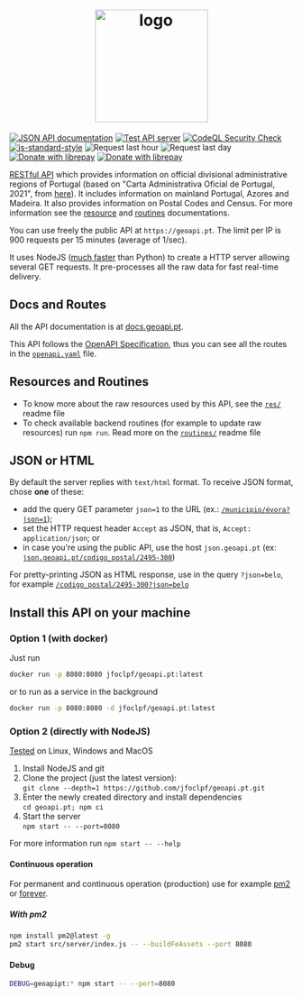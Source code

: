 <h1 align="center">
  <a href="https://geoapi.pt"><img src="https://github.com/jfoclpf/geoapi.pt/blob/main/src/public/src/icons/mstile-310x310.png?raw=true" alt="logo" width="200"/></a>
</h1>

[![JSON API documentation](https://img.shields.io/badge/JSON%20API-Documentation-informational)](https://docs.geoapi.pt/)
[![Test API server](https://github.com/jfoclpf/geoapi.pt/actions/workflows/node.js.yml/badge.svg)](https://github.com/jfoclpf/geoapi.pt/actions/workflows/node.js.yml)
[![CodeQL Security Check](https://github.com/jfoclpf/geoapi.pt/actions/workflows/codeql.yml/badge.svg)](https://github.com/jfoclpf/geoapi.pt/actions/workflows/codeql.yml)
[![js-standard-style][js-standard-style_img]][js-standard-style_url]
![Request last hour](https://img.shields.io/endpoint?url=https%3A%2F%2Fgeoapi.pt%2Fshieldsio%2Frequestslasthour)
![Request last day](https://img.shields.io/endpoint?url=https%3A%2F%2Fgeoapi.pt%2Fshieldsio%2Frequestslastday)
<br>
[![Donate with librepay](https://img.shields.io/liberapay/receives/joaopimentel1980.svg?logo=liberapay)](https://en.liberapay.com/joaopimentel1980)
[![Donate with librepay](https://img.shields.io/badge/donate-Donate-yellow?logo=liberapay)](https://en.liberapay.com/joaopimentel1980/donate)

[js-standard-style_img]: https://img.shields.io/badge/code%20style-standard-brightgreen.svg
[js-standard-style_url]: https://standardjs.com/

[RESTful API](https://restfulapi.net/) which provides information on official divisional administrative regions of Portugal (based on "Carta Administrativa Oficial de Portugal, 2021", from [here](https://www.dgterritorio.gov.pt/dados-abertos)). It includes information on mainland Portugal, Azores and Madeira. It also provides information on Postal Codes and Census. For more information see the [resource](https://github.com/jfoclpf/geoapi.pt/tree/main/res) and [routines](https://github.com/jfoclpf/geoapi.pt/tree/main/routines) documentations.

You can use freely the public API at `https://geoapi.pt`. The limit per IP is 900 requests per 15 minutes (average of 1/sec).

It uses NodeJS ([much faster](https://benchmarksgame-team.pages.debian.net/benchmarksgame/fastest/python.html) than Python) to create a HTTP server allowing several GET requests. It pre-processes all the raw data for fast real-time delivery.

## Docs and Routes

All the API documentation is at [docs.geoapi.pt](https://docs.geoapi.pt/).

This API follows the [OpenAPI Specification](https://en.wikipedia.org/wiki/OpenAPI_Specification), thus you can see all the routes in the [`openapi.yaml`](/src/public/src/openapi.yaml) file. 

## Resources and Routines

 - To know more about the raw resources used by this API, see the [`res/`](/res) readme file
 - To check available backend routines (for example to update raw resources) run `npm run`. Read more on the [`routines/`](/routines) readme file

## JSON or HTML

By default the server replies with `text/html` format. To receive JSON format, chose **one** of these:

 - add the query GET parameter `json=1` to the URL (ex.: [`/municipio/évora?json=1`](https://geoapi.pt/municipio/evora?json=1));
 - set the HTTP request header `Accept` as JSON, that is, `Accept: application/json`; or
 - in case you're using the public API, use the host `json.geoapi.pt` (ex: [`json.geoapi.pt/codigo_postal/2495-300`](https://json.geoapi.pt/codigo_postal/2495-300))
 
For pretty-printing JSON as HTML response, use in the query `?json=belo`, for example [`/codigo_postal/2495-300?json=belo`](https://geoapi.pt/codigo_postal/2495-300?json=belo)

## Install this API on your machine

### Option 1 (with docker)

Just run

```sh
docker run -p 8080:8080 jfoclpf/geoapi.pt:latest
```

or to run as a service in the background

```sh
docker run -p 8080:8080 -d jfoclpf/geoapi.pt:latest
```

### Option 2 (directly with NodeJS)

[Tested](https://github.com/jfoclpf/geoapi.pt/actions/workflows/node.js.yml) on Linux, Windows and MacOS

 1. Install NodeJS and git
 2. Clone the project (just the latest version):<br>
    `git clone --depth=1 https://github.com/jfoclpf/geoapi.pt.git`
 3. Enter the newly created directory and install dependencies<br>
    `cd geoapi.pt; npm ci`
 4. Start the server<br>
    `npm start -- --port=8080`

For more information run `npm start -- --help`

#### Continuous operation

For permanent and continuous operation (production) use for example [pm2](https://pm2.keymetrics.io/docs/usage/quick-start/) or [forever](https://www.npmjs.com/package/forever).

##### With pm2

```sh
npm install pm2@latest -g
pm2 start src/server/index.js -- --buildFeAssets --port 8080
```

#### Debug

```sh
DEBUG=geoapipt:* npm start -- --port=8080
```
